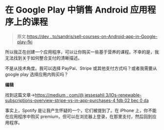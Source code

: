 # 在 Google Play 中销售 Android 应用程序上的课程

> 原文:[https://dev . to/sandris/sell-courses-on-Android-app-in-Google-play-fki](https://dev.to/sandris/sell-courses-on-android-app-in-google-play-fki)

所以我正在创建一个应用程序，可以让你购买一些基于营养的课程。不幸的是，我无法找到关于如何整合支付的清晰描述。

不是从技术角度。我可以选择 PayPal、Stripe 或其他支付方式吗？或者我需要从 google play 选择应用内购买吗？

**编辑**

找到这篇文章->[https://medium . com/@ jessesahli 3/IOs-renewable-subscriptions-overview-stripe-vs-in-app-purchases-4 fdb 02 bec 0 da](https://medium.com/@jessesahli3/ios-renewable-subscriptions-overview-stripe-vs-in-app-purchases-4fdb02bec0da)

事实上，Spotify 是让我产生怀疑的一个，它们被提到了。在 iPhone 上，你不能在应用程序中购买 premium，但可以在浏览器上登录，在那里支付，然后回到应用程序。